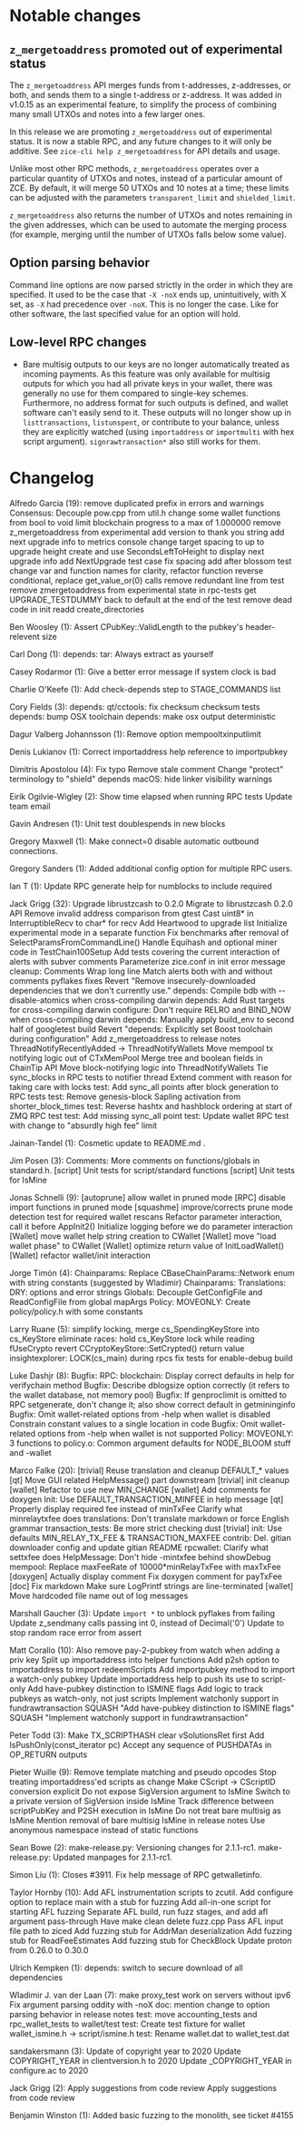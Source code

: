Notable changes
===============

`z_mergetoaddress` promoted out of experimental status
------------------------------------------------------

The `z_mergetoaddress` API merges funds from t-addresses, z-addresses, or both,
and sends them to a single t-address or z-address. It was added in v1.0.15 as an
experimental feature, to simplify the process of combining many small UTXOs and
notes into a few larger ones.

In this release we are promoting `z_mergetoaddress` out of experimental status.
It is now a stable RPC, and any future changes to it will only be additive. See
`zice-cli help z_mergetoaddress` for API details and usage.

Unlike most other RPC methods, `z_mergetoaddress` operates over a particular
quantity of UTXOs and notes, instead of a particular amount of ZCE. By default,
it will merge 50 UTXOs and 10 notes at a time; these limits can be adjusted with
the parameters `transparent_limit` and `shielded_limit`.

`z_mergetoaddress` also returns the number of UTXOs and notes remaining in the
given addresses, which can be used to automate the merging process (for example,
merging until the number of UTXOs falls below some value).

Option parsing behavior
-----------------------

Command line options are now parsed strictly in the order in which they are
specified. It used to be the case that `-X -noX` ends up, unintuitively, with X
set, as `-X` had precedence over `-noX`. This is no longer the case. Like for
other software, the last specified value for an option will hold.

Low-level RPC changes
---------------------

- Bare multisig outputs to our keys are no longer automatically treated as
  incoming payments. As this feature was only available for multisig outputs for
  which you had all private keys in your wallet, there was generally no use for
  them compared to single-key schemes. Furthermore, no address format for such
  outputs is defined, and wallet software can't easily send to it. These outputs
  will no longer show up in `listtransactions`, `listunspent`, or contribute to
  your balance, unless they are explicitly watched (using `importaddress` or
  `importmulti` with hex script argument). `signrawtransaction*` also still
  works for them.

Changelog
=========

Alfredo Garcia (19):
      remove duplicated prefix in errors and warnings
      Consensus: Decouple pow.cpp from util.h
      change some wallet functions from bool to void
      limit blockchain progress to a max of 1.000000
      remove z_mergetoaddress from experimental
      add version to thank you string
      add next upgrade info to metrics console
      change target spacing to up to upgrade height
      create and use SecondsLeftToHeight to display next upgrade info
      add NextUpgrade test case
      fix spacing
      add after blossom test
      change var and function names for clarity, refactor function
      reverse conditional, replace get_value_or(0) calls
      remove redundant line from test
      remove zmergetoaddress from experimental state in rpc-tests
      get UPGRADE_TESTDUMMY back to default at the end of the test
      remove dead code in init
      readd create_directories

Ben Woosley (1):
      Assert CPubKey::ValidLength to the pubkey's header-relevent size

Carl Dong (1):
      depends: tar: Always extract as yourself

Casey Rodarmor (1):
      Give a better error message if system clock is bad

Charlie O'Keefe (1):
      Add check-depends step to STAGE_COMMANDS list

Cory Fields (3):
      depends: qt/cctools: fix checksum checksum tests
      depends: bump OSX toolchain
      depends: make osx output deterministic

Dagur Valberg Johannsson (1):
      Remove option mempooltxinputlimit

Denis Lukianov (1):
      Correct importaddress help reference to importpubkey

Dimitris Apostolou (4):
      Fix typo
      Remove stale comment
      Change "protect" terminology to "shield"
      depends macOS: hide linker visibility warnings

Eirik Ogilvie-Wigley (2):
      Show time elapsed when running RPC tests
      Update team email

Gavin Andresen (1):
      Unit test doublespends in new blocks

Gregory Maxwell (1):
      Make connect=0 disable automatic outbound connections.

Gregory Sanders (1):
      Added additional config option for multiple RPC users.

Ian T (1):
      Update RPC generate help for numblocks to include required

Jack Grigg (32):
      Upgrade librustzcash to 0.2.0
      Migrate to librustzcash 0.2.0 API
      Remove invalid address comparison from gtest
      Cast uint8* in InterruptibleRecv to char* for recv
      Add Heartwood to upgrade list
      Initialize experimental mode in a separate function
      Fix benchmarks after removal of SelectParamsFromCommandLine()
      Handle Equihash and optional miner code in TestChain100Setup
      Add tests covering the current interaction of alerts with subver comments
      Parameterize zice.conf in init error message
      cleanup: Comments
      Wrap long line
      Match alerts both with and without comments
      pyflakes fixes
      Revert "Remove insecurely-downloaded dependencies that we don't currently use."
      depends: Compile bdb with --disable-atomics when cross-compiling darwin
      depends: Add Rust targets for cross-compiling darwin
      configure: Don't require RELRO and BIND_NOW when cross-compiling darwin
      depends: Manually apply build_env to second half of googletest build
      Revert "depends: Explicitly set Boost toolchain during configuration"
      Add z_mergetoaddress to release notes
      ThreadNotifyRecentlyAdded -> ThreadNotifyWallets
      Move mempool tx notifying logic out of CTxMemPool
      Merge tree and boolean fields in ChainTip API
      Move block-notifying logic into ThreadNotifyWallets
      Tie sync_blocks in RPC tests to notifier thread
      Extend comment with reason for taking care with locks
      test: Add sync_all points after block generation to RPC tests
      test: Remove genesis-block Sapling activation from shorter_block_times
      test: Reverse hashtx and hashblock ordering at start of ZMQ RPC test
      test: Add missing sync_all point
      test: Update wallet RPC test with change to "absurdly high fee" limit

Jainan-Tandel (1):
      Cosmetic update to README.md .

Jim Posen (3):
      Comments: More comments on functions/globals in standard.h.
      [script] Unit tests for script/standard functions
      [script] Unit tests for IsMine

Jonas Schnelli (9):
      [autoprune] allow wallet in pruned mode
      [RPC] disable import functions in pruned mode
      [squashme] improve/corrects prune mode detection test for required wallet rescans
      Refactor parameter interaction, call it before AppInit2()
      Initialize logging before we do parameter interaction
      [Wallet] move wallet help string creation to CWallet
      [Wallet] move "load wallet phase" to CWallet
      [Wallet] optimize return value of InitLoadWallet()
      [Wallet] refactor wallet/init interaction

Jorge Timón (4):
      Chainparams: Replace CBaseChainParams::Network enum with string constants (suggested by Wladimir)
      Chainparams: Translations: DRY: options and error strings
      Globals: Decouple GetConfigFile and ReadConfigFile from global mapArgs
      Policy: MOVEONLY: Create policy/policy.h with some constants

Larry Ruane (5):
      simplify locking, merge cs_SpendingKeyStore into cs_KeyStore
      eliminate races: hold cs_KeyStore lock while reading fUseCrypto
      revert CCryptoKeyStore::SetCrypted() return value
      insightexplorer: LOCK(cs_main) during rpcs
      fix tests for enable-debug build

Luke Dashjr (8):
      Bugfix: RPC: blockchain: Display correct defaults in help for verifychain method
      Bugfix: Describe dblogsize option correctly (it refers to the wallet database, not memory pool)
      Bugfix: If genproclimit is omitted to RPC setgenerate, don't change it; also show correct default in getmininginfo
      Bugfix: Omit wallet-related options from -help when wallet is disabled
      Constrain constant values to a single location in code
      Bugfix: Omit wallet-related options from -help when wallet is not supported
      Policy: MOVEONLY: 3 functions to policy.o:
      Common argument defaults for NODE_BLOOM stuff and -wallet

Marco Falke (20):
      [trivial] Reuse translation and cleanup DEFAULT_* values
      [qt] Move GUI related HelpMessage() part downstream
      [trivial] init cleanup
      [wallet] Refactor to use new MIN_CHANGE
      [wallet] Add comments for doxygen
      Init: Use DEFAULT_TRANSACTION_MINFEE in help message
      [qt] Properly display required fee instead of minTxFee
      Clarify what minrelaytxfee does
      translations: Don't translate markdown or force English grammar
      transaction_tests: Be more strict checking dust
      [trivial] init: Use defaults MIN_RELAY_TX_FEE & TRANSACTION_MAXFEE
      contrib: Del. gitian downloader config and update gitian README
      rpcwallet: Clarify what settxfee does
      HelpMessage: Don't hide -mintxfee behind showDebug
      mempool: Replace maxFeeRate of 10000*minRelayTxFee with maxTxFee
      [doxygen] Actually display comment
      Fix doxygen comment for payTxFee
      [doc] Fix markdown
      Make sure LogPrintf strings are line-terminated
      [wallet] Move hardcoded file name out of log messages

Marshall Gaucher (3):
      Update `import *` to unblock pyflakes from failing
      Update z_sendmany calls passing int 0, instead of Decimal('0')
      Update to stop random race error from assert

Matt Corallo (10):
      Also remove pay-2-pubkey from watch when adding a priv key
      Split up importaddress into helper functions
      Add p2sh option to importaddress to import redeemScripts
      Add importpubkey method to import a watch-only pubkey
      Update importaddress help to push its use to script-only
      Add have-pubkey distinction to ISMINE flags
      Add logic to track pubkeys as watch-only, not just scripts
      Implement watchonly support in fundrawtransaction
      SQUASH "Add have-pubkey distinction to ISMINE flags"
      SQUASH "Implement watchonly support in fundrawtransaction"

Peter Todd (3):
      Make TX_SCRIPTHASH clear vSolutionsRet first
      Add IsPushOnly(const_iterator pc)
      Accept any sequence of PUSHDATAs in OP_RETURN outputs

Pieter Wuille (9):
      Remove template matching and pseudo opcodes
      Stop treating importaddress'ed scripts as change
      Make CScript -> CScriptID conversion explicit
      Do not expose SigVersion argument to IsMine
      Switch to a private version of SigVersion inside IsMine
      Track difference between scriptPubKey and P2SH execution in IsMine
      Do not treat bare multisig as IsMine
      Mention removal of bare multisig IsMine in release notes
      Use anonymous namespace instead of static functions

Sean Bowe (2):
      make-release.py: Versioning changes for 2.1.1-rc1.
      make-release.py: Updated manpages for 2.1.1-rc1.

Simon Liu (1):
      Closes #3911. Fix help message of RPC getwalletinfo.

Taylor Hornby (10):
      Add AFL instrumentation scripts to zcutil.
      Add configure option to replace main with a stub for fuzzing
      Add all-in-one script for starting AFL fuzzing
      Separate AFL build, run fuzz stages, and add afl argument pass-through
      Have make clean delete fuzz.cpp
      Pass AFL input file path to ziced
      Add fuzzing stub for AddrMan deserialization
      Add fuzzing stub for ReadFeeEstimates
      Add fuzzing stub for CheckBlock
      Update proton from 0.26.0 to 0.30.0

Ulrich Kempken (1):
      depends: switch to secure download of all dependencies

Wladimir J. van der Laan (7):
      make proxy_test work on servers without ipv6
      Fix argument parsing oddity with -noX
      doc: mention change to option parsing behavior in release notes
      test: move accounting_tests and rpc_wallet_tests to wallet/test
      test: Create test fixture for wallet
      wallet_ismine.h → script/ismine.h
      test: Rename wallet.dat to wallet_test.dat

sandakersmann (3):
      Update of copyright year to 2020
      Update COPYRIGHT_YEAR in clientversion.h to 2020
      Update _COPYRIGHT_YEAR in configure.ac to 2020

Jack Grigg (2):
      Apply suggestions from code review
      Apply suggestions from code review

Benjamin Winston (1):
      Added basic fuzzing to the monolith, see ticket #4155

